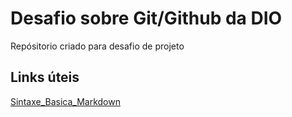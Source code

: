 # Desafio sobre Git/Github da DIO
Repósitorio criado para desafio de projeto

## Links úteis 
[Sintaxe_Basica_Markdown](https://www.markdownguide.org/basic-syntax/)
